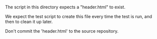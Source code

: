 The script in this directory expects a "header.html" to exist.

We expect the test script to create this file every time the test is run, and then to clean it up later. 

Don't commit the 'header.html' to the source repository.

